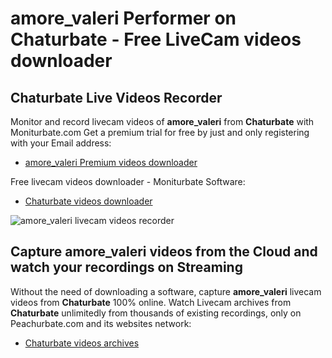 # amore_valeri Performer on Chaturbate - Free LiveCam videos downloader

## Chaturbate Live Videos Recorder

Monitor and record livecam videos of **amore_valeri** from **Chaturbate** with Moniturbate.com
Get a premium trial for free by just and only registering with your Email address:
* [amore_valeri Premium videos downloader](https://moniturbate.com/request-demo-licence-key.html)

Free livecam videos downloader - Moniturbate Software:
* [Chaturbate videos downloader](https://moniturbate.com/moniturbate-download-software.html)

![amore_valeri livecam videos recorder](https://peachurnet.com/templates/moniturbate-software.png)


## Capture amore_valeri videos from the Cloud and watch your recordings on Streaming

Without the need of downloading a software, capture **amore_valeri** livecam videos from **Chaturbate** 100% online.
Watch Livecam archives from **Chaturbate** unlimitedly from thousands of existing recordings, only on Peachurbate.com and its websites network:
* [Chaturbate videos archives](https://peachurnet.com/)